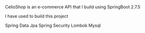 CelioShop is an e-commerce API that I build using SpringBoot 2.7.5

I have used to build this project 

Spring Data Jpa
Spring Security 
Lombok
Mysql